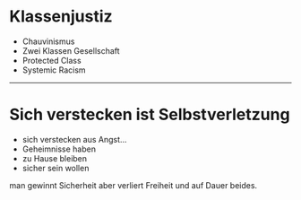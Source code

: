 # Klassenjustiz

- Chauvinismus
- Zwei Klassen Gesellschaft
- Protected Class
- Systemic Racism

----

# Sich verstecken ist Selbstverletzung

- sich verstecken aus Angst...
- Geheimnisse haben
- zu Hause bleiben
- sicher sein wollen

man gewinnt Sicherheit
aber verliert Freiheit
und auf Dauer beides.
